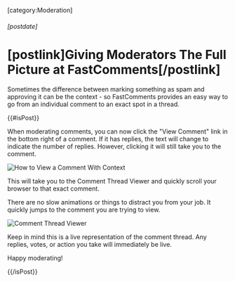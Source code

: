 [category:Moderation]

###### [postdate]
# [postlink]Giving Moderators The Full Picture at FastComments[/postlink]

Sometimes the difference between marking something as spam and approving it can be the context - so FastComments provides
an easy way to go from an individual comment to an exact spot in a thread.

{{#isPost}}

When moderating comments, you can now click the "View Comment" link in the bottom right of a comment.
If it has replies, the text will change to indicate the number of replies. However, clicking it will still take you
to the comment. 

<img 
    src="images/fc-moderator-view-comment.png"
    alt="How to View a Comment With Context"
    title="How to View a Comment With Context"
    class='lozad' />

This will take you to the Comment Thread Viewer and quickly scroll your browser to that exact comment.

There are no slow animations or things to distract you from your job. It quickly jumps to the comment you are trying to view.

<img 
    src="images/fc-moderator-view-comment-thread.png"
    alt="Comment Thread Viewer"
    title="Comment Thread Viewer"
    class='lozad' />

Keep in mind this is a live representation of the comment thread. Any replies, votes, or action you take will immediately be live.

Happy moderating!

{{/isPost}}

